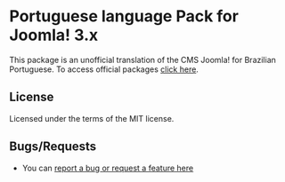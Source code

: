 Portuguese language Pack for Joomla! 3.x
========================================

This package is an unofficial translation of the CMS Joomla! for Brazilian Portuguese. To access official packages [click here](http://joomlacode.org/gf/project/jtranslation3_x/frs/?action=FrsReleaseBrowse&frs_package_id=6437).

## License

Licensed under the terms of the MIT license.

## Bugs/Requests

* You can [report a bug or request a feature here](http://github.com/joomlapro/pt-BR_joomla_lang_full/issues)